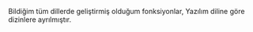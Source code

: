 Bildiğim tüm dillerde geliştirmiş olduğum fonksiyonlar,
Yazılım diline göre dizinlere ayrılmıştır.

